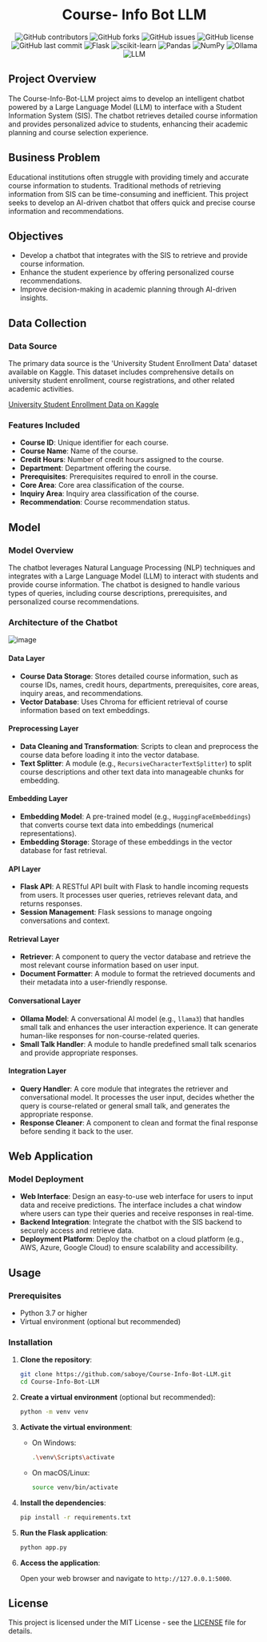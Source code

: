 
<div align="center">
  <h1>Course- Info Bot LLM</h1>
</div>

<p align="center">
    <img src="https://img.shields.io/github/contributors/saboye/Course-Info-Bot-LLM?color=blue&logo=github&style=for-the-badge" alt="GitHub contributors" />
    <img src="https://img.shields.io/github/forks/saboye/Course-Info-Bot-LLM?logo=github&style=for-the-badge" alt="GitHub forks" />
    <img src="https://img.shields.io/github/issues-raw/saboye/Course-Info-Bot-LLM?style=for-the-badge" alt="GitHub issues" />
    <img src="https://img.shields.io/github/license/saboye/Course-Info-Bot-LLM?style=for-the-badge" alt="GitHub license" />
    <img src="https://img.shields.io/github/last-commit/saboye/Course-Info-Bot-LLM?style=for-the-badge" alt="GitHub last commit" />
    <img src="https://img.shields.io/badge/flask-2.1.2-blue?style=for-the-badge&logo=flask" alt="Flask" />
    <img src="https://img.shields.io/badge/scikit--learn-0.24.2-blue?style=for-the-badge&logo=scikit-learn" alt="scikit-learn" />
    <img src="https://img.shields.io/badge/pandas-1.3.5-blue?style=for-the-badge&logo=pandas" alt="Pandas" />
    <img src="https://img.shields.io/badge/numpy-1.20.3-blue?style=for-the-badge&logo=numpy" alt="NumPy" />
    <img src="https://img.shields.io/badge/ollama-1.0.0-blue?style=for-the-badge&logo=ollama" alt="Ollama" />
    <img src="https://img.shields.io/badge/LLM-1.0.0-blue?style=for-the-badge&logo=LLM" alt="LLM" />
</p>

## Project Overview

The Course-Info-Bot-LLM project aims to develop an intelligent chatbot powered by a Large Language Model (LLM) to interface with a Student Information System (SIS). The chatbot retrieves detailed course information and provides personalized advice to students, enhancing their academic planning and course selection experience.

## Business Problem

Educational institutions often struggle with providing timely and accurate course information to students. Traditional methods of retrieving information from SIS can be time-consuming and inefficient. This project seeks to develop an AI-driven chatbot that offers quick and precise course information and recommendations.

## Objectives

- Develop a chatbot that integrates with the SIS to retrieve and provide course information.
- Enhance the student experience by offering personalized course recommendations.
- Improve decision-making in academic planning through AI-driven insights.

## Data Collection

### Data Source

The primary data source is the 'University Student Enrollment Data' dataset available on Kaggle. This dataset includes comprehensive details on university student enrollment, course registrations, and other related academic activities.

[University Student Enrollment Data on Kaggle](https://www.kaggle.com/datasets/thedevastator/university-student-enrollment-data)

### Features Included

- **Course ID**: Unique identifier for each course.
- **Course Name**: Name of the course.
- **Credit Hours**: Number of credit hours assigned to the course.
- **Department**: Department offering the course.
- **Prerequisites**: Prerequisites required to enroll in the course.
- **Core Area**: Core area classification of the course.
- **Inquiry Area**: Inquiry area classification of the course.
- **Recommendation**: Course recommendation status.


## Model 

### Model Overview

The chatbot leverages Natural Language Processing (NLP) techniques and integrates with a Large Language Model (LLM) to interact with students and provide course information. The chatbot is designed to handle various types of queries, including course descriptions, prerequisites, and personalized course recommendations.

### Architecture of the Chatbot

![image](https://github.com/user-attachments/assets/758c01ca-49c2-4d5c-b965-f52c638606d9)


#### Data Layer

- **Course Data Storage**: Stores detailed course information, such as course IDs, names, credit hours, departments, prerequisites, core areas, inquiry areas, and recommendations.
- **Vector Database**: Uses Chroma for efficient retrieval of course information based on text embeddings.

#### Preprocessing Layer

- **Data Cleaning and Transformation**: Scripts to clean and preprocess the course data before loading it into the vector database.
- **Text Splitter**: A module (e.g., `RecursiveCharacterTextSplitter`) to split course descriptions and other text data into manageable chunks for embedding.

#### Embedding Layer

- **Embedding Model**: A pre-trained model (e.g., `HuggingFaceEmbeddings`) that converts course text data into embeddings (numerical representations).
- **Embedding Storage**: Storage of these embeddings in the vector database for fast retrieval.

#### API Layer

- **Flask API**: A RESTful API built with Flask to handle incoming requests from users. It processes user queries, retrieves relevant data, and returns responses.
- **Session Management**: Flask sessions to manage ongoing conversations and context.

#### Retrieval Layer

- **Retriever**: A component to query the vector database and retrieve the most relevant course information based on user input.
- **Document Formatter**: A module to format the retrieved documents and their metadata into a user-friendly response.

#### Conversational Layer

- **Ollama Model**: A conversational AI model (e.g., `llama3`) that handles small talk and enhances the user interaction experience. It can generate human-like responses for non-course-related queries.
- **Small Talk Handler**: A module to handle predefined small talk scenarios and provide appropriate responses.

#### Integration Layer

- **Query Handler**: A core module that integrates the retriever and conversational model. It processes the user input, decides whether the query is course-related or general small talk, and generates the appropriate response.
- **Response Cleaner**: A component to clean and format the final response before sending it back to the user.

## Web Application

### Model Deployment

- **Web Interface**: Design an easy-to-use web interface for users to input data and receive predictions. The interface includes a chat window where users can type their queries and receive responses in real-time.
- **Backend Integration**: Integrate the chatbot with the SIS backend to securely access and retrieve data.
- **Deployment Platform**: Deploy the chatbot on a cloud platform (e.g., AWS, Azure, Google Cloud) to ensure scalability and accessibility.


## Usage

### Prerequisites

- Python 3.7 or higher
- Virtual environment (optional but recommended)

### Installation

1. **Clone the repository**:

    ```bash
    git clone https://github.com/saboye/Course-Info-Bot-LLM.git
    cd Course-Info-Bot-LLM
    ```

2. **Create a virtual environment** (optional but recommended):

    ```bash
    python -m venv venv
    ```

3. **Activate the virtual environment**:

    - On Windows:

        ```bash
        .\venv\Scripts\activate
        ```

    - On macOS/Linux:

        ```bash
        source venv/bin/activate
        ```

4. **Install the dependencies**:

    ```bash
    pip install -r requirements.txt
    ```

5. **Run the Flask application**:

    ```bash
    python app.py
    ```

6. **Access the application**:

    Open your web browser and navigate to `http://127.0.0.1:5000`.


## License

This project is licensed under the MIT License - see the [LICENSE](LICENSE) file for details.

